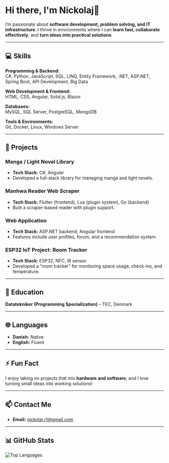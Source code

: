 # Hi there, I'm Nickolaj👋



I’m passionate about **software development, problem solving, and IT infrastructure**. I thrive in environments where I can **learn fast, collaborate effectively**, and **turn ideas into practical solutions**.  

---

## 💻 Skills

**Programming & Backend:**  
C#, Python, JavaScript, SQL, LINQ, Entity Framework, .NET, ASP.NET, Spring Boot, API Development, Big Data  

**Web Development & Frontend:**  
HTML, CSS, Angular, Solid.js, Blazor  

**Databases:**  
MySQL, SQL Server, PostgreSQL, MongoDB  

**Tools & Environments:**  
Git, Docker, Linux, Windows Server  

---


## 🚀 Projects

### Manga / Light Novel Library
- **Tech Stack:** C#, Angular  
- Developed a full-stack library for managing manga and light novels.  

### Manhwa Reader Web Scraper
- **Tech Stack:** Flutter (frontend), Lua (plugin system), Go (backend)  
- Built a scraper-based reader with plugin support.  

### Web Application
- **Tech Stack:** ASP.NET backend, Angular frontend  
- Features include user profiles, forum, and a recommendation system.  

### ESP32 IoT Project: Room Tracker
- **Tech Stack:** ESP32, NFC, IR sensor  
- Developed a “room tracker” for monitoring space usage, check-ins, and temperature.  


---

## 🏫 Education

**Datatekniker (Programming Specialization)** – TEC, Denmark  
 
---

## 🌐 Languages
- **Danish:** Native  
- **English:** Fluent  

---

## ⚡ Fun Fact
I enjoy taking on projects that mix **hardware and software**, and I love turning small ideas into working solutions!  

---

## 📫 Contact Me
- **Email:** [nickolaj.r1@gmail.com](mailto:nickolaj.r1@gmail.com)  

---
## 📊 GitHub Stats
![Top Languages](https://github-readme-stats.vercel.app/api/top-langs/?username=nickolajr&layout=compact&theme=radical)
